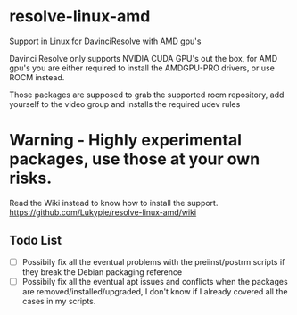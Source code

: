 # resolve-linux-amd
Support in Linux for DavinciResolve with AMD gpu's

Davinci Resolve only supports NVIDIA CUDA GPU's out the box, for AMD gpu's you are either required to install the AMDGPU-PRO drivers, or use ROCM instead.

Those packages are supposed to grab the supported rocm repository, add yourself to the video group and installs the required udev rules

# Warning - Highly experimental packages, use those at your own risks. 

Read the Wiki instead to know how to install the support.
https://github.com/Lukypie/resolve-linux-amd/wiki

## Todo List
- [ ] Possibily fix all the eventual problems with the preiinst/postrm scripts if they break the Debian packaging reference
- [ ] Possibily fix all the eventual apt issues and conflicts when the packages are removed/installed/upgraded, I don't know if I already covered all the cases in my scripts. 
